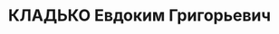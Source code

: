 ---
title: КЛАДЬКО Евдоким Григорьевич
description: "1887 року народження, с. Павлівка Васильківського району Дніпропетровської\
  \ області, українець, освіта початкова, член ВКП(б). Проживав: Донецька область,\
  \ Постишевський район, рудник Новоекономічний, буд. № 159, кв. 2. Начальник спецвідділу\
  \ тресту \"Постишеввугілля\". \n  Заарештований 30 липня 1937 року. Засуджений виїзною\
  \ сесією військової колегії Верховного Суду СРСР у м. Сталіно (м. Донецьк) до розстрілу\
  \ з конфіс-кацією майна. Вирок приведено до виконання у м. Сталіно 3 грудня 1937\
  \ року. \n  Реабілітований у 1957 році."
---